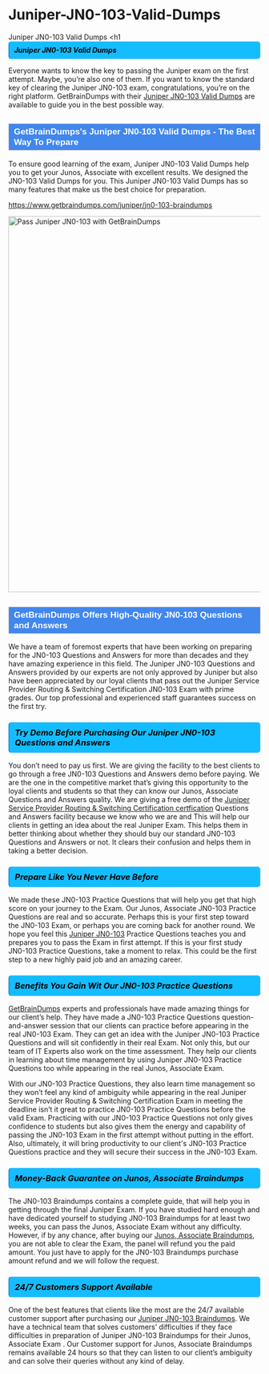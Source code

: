 # Juniper-JN0-103-Valid-Dumps
Juniper JN0-103 Valid Dumps
<h1<strong><span style="display: block; color: #000000; background: #14BDFF; border: 0.5px solid #AED6F1; border-left: 3px solid #3498DB; padding: .6em; border-radius: 6px;">                     <em>Juniper JN0-103 <span class="exam_variation">Valid Dumps</span> </em>                </span></strong>            </h1>                        <p>Everyone wants to know the key to passing the Juniper exam on the first attempt. Maybe, you’re also one of them. If you want to know the standard key of             clearing the Juniper JN0-103 exam, congratulations, you’re on the right platform. GetBrainDumps with their             <a href="https://www.getbraindumps.com/juniper/jn0-103-braindumps">Juniper JN0-103 <span class="exam_variation">Valid Dumps</span></a> are available to guide you in the best possible way.</p>                        <h2 style="background: #4287ec; border: 1px solid #cccccc; padding: 5px 10px;">                <span style="color: #ffffff;">                    <span style="font-size: 11pt;">                        <span style="line-height: normal;">                            <span style="font-family: Calibri,sans-serif;">                                <strong>                                    <span style="font-size: 13.0pt;">GetBrainDumps's Juniper JN0-103 <span class="exam_variation">Valid Dumps</span> - The Best Way To Prepare</span>                                </strong>                            </span>                        </span>                    </span>                </span>            </h2>                        <p>To ensure good learning of the exam,  Juniper JN0-103 <span class="exam_variation">Valid Dumps</span> help you to get your Junos, Associate with excellent results.             We designed the JN0-103 <span class="exam_variation">Valid Dumps</span> for you. This Juniper JN0-103 <span class="exam_variation">Valid Dumps</span> has so many features that make us the best choice for preparation.</p>                        <p><a href="https://www.getbraindumps.com/juniper/jn0-103-braindumps">https://www.getbraindumps.com/juniper/jn0-103-braindumps</a></p>                        <p><a href="https://www.getbraindumps.com/"><img src="https://www.getbraindumps.com/images/get-updated-exam-questions-with-discount-getbraindumps.jpg" class="postImage" alt="Pass Juniper JN0-103 with GetBrainDumps" width="750"></a></p>                            <h2 style="background: #4287ec; border: 1px solid #cccccc; padding: 5px 10px;">                <span style="color: #ffffff;">                    <span style="font-size: 11pt;">                        <span style="line-height: normal;">                            <span style="font-family: Calibri,sans-serif;">                                <strong>                                    <span style="font-size: 13.0pt;">GetBrainDumps Offers High-Quality JN0-103 <span class="exam_variation2">Questions and Answers</span></span>                                </strong>                            </span>                        </span>                    </span>                </span>            </h2>                        <p>We have a team of foremost experts that have been working on preparing for the JN0-103 <span class="exam_variation2">Questions and Answers</span>  for more than decades and they have             amazing experience in this field. The Juniper JN0-103 <span class="exam_variation2">Questions and Answers</span> provided by our experts are not only approved by Juniper but also have been             appreciated by our loyal clients that pass out the Juniper Service Provider Routing &amp; Switching Certification JN0-103 Exam with prime grades. Our top professional and             experienced staff guarantees success on the first try.</p>                        <h3>                <strong>                    <span style="display: block; color: #000000; background: #14BDFF; border: 0.5px solid #AED6F1; border-left: 3px solid #3498DB; padding: .6em; border-radius: 6px;">                        <em>Try Demo Before Purchasing Our Juniper JN0-103 <span class="exam_variation2">Questions and Answers</span></em>                    </span>                </strong>            </h3>                        <p>You don’t need to pay us first. We are giving the facility to the best clients to go through a free JN0-103 <span class="exam_variation2">Questions and Answers</span> demo before paying.             We are the one in the competitive market that’s giving this opportunity to the loyal clients and students so that they can know our             Junos, Associate <span class="exam_variation2">Questions and Answers</span> quality. We are giving a free demo of the <a href="https://www.getbraindumps.com/juniper/juniper-service-provider-routing-switching-certification-braindumps.html">Juniper Service Provider Routing &amp; Switching Certification certfication</a> <span class="exam_variation2">Questions and Answers</span> facility             because we know who we are and This will help our clients in getting an idea about the real Juniper Exam. This helps them in better thinking             about whether they should buy our standard JN0-103 <span class="exam_variation2">Questions and Answers</span> or not. It clears their confusion and helps them in taking a better decision.</p>                        <h3>                <strong>                    <span style="display: block; color: #000000; background: #14BDFF; border: 0.5px solid #AED6F1; border-left: 3px solid #3498DB; padding: .6em; border-radius: 6px;">                        <em>Prepare Like You Never Have Before</em>                    </span>                </strong>            </h3>                        <p>We made these JN0-103 <span class="exam_variation3">Practice Questions</span> that will help you get that high score on your journey to the Exam. Our Junos, Associate JN0-103 <span class="exam_variation3">Practice Questions</span>             are real and so accurate. Perhaps this is your first step toward the JN0-103 Exam, or perhaps you are coming back for another round. We hope             you feel this <a href="https://www.getbraindumps.com/juniper-braindumps.html">Juniper JN0-103</a> <span class="exam_variation3">Practice Questions</span> teaches you and prepares you to pass the Exam in first attempt. If this is your first study             JN0-103 <span class="exam_variation3">Practice Questions</span>, take a moment to relax. This could be the first step to a new highly paid job and an amazing career.</p>                        <h3>                <strong>                    <span style="display: block; color: #000000; background: #14BDFF; border: 0.5px solid #AED6F1; border-left: 3px solid #3498DB; padding: .6em; border-radius: 6px;">                        <em>Benefits You Gain Wit Our JN0-103 <span class="exam_variation3">Practice Questions</span></em>                    </span>                </strong>            </h3>                        <p><a href="https://www.getbraindumps.com/">GetBrainDumps</a> experts and professionals have made amazing things for our client’s help. They have made a JN0-103 <span class="exam_variation3">Practice Questions</span> question-and-answer session that             our clients can practice before appearing in the real JN0-103 Exam. They can get an idea with the  Juniper JN0-103 <span class="exam_variation3">Practice Questions</span> and will             sit confidently in their real Exam. Not only this, but our team of IT Experts also work on the time assessment. They help our clients in learning about             time management by using Juniper JN0-103 <span class="exam_variation3">Practice Questions</span>  too while appearing in the real Junos, Associate Exam. </p>                        <p>With our JN0-103 <span class="exam_variation3">Practice Questions</span>, they also learn time management so they won’t feel any kind of ambiguity while appearing in the real             Juniper Service Provider Routing &amp; Switching Certification Exam in meeting the deadline isn’t it great to practice JN0-103 <span class="exam_variation3">Practice Questions</span> before the valid Exam. Practicing with             our JN0-103 <span class="exam_variation3">Practice Questions</span> not only gives confidence to students but also gives them the energy and capability of passing the JN0-103 Exam in the first             attempt without putting in the effort. Also, ultimately, it will bring productivity to our client's JN0-103 <span class="exam_variation3">Practice Questions</span> practice and they will             secure their success in the JN0-103 Exam.</p>                        <h3>                <strong>                    <span style="display: block; color: #000000; background: #14BDFF; border: 0.5px solid #AED6F1; border-left: 3px solid #3498DB; padding: .6em; border-radius: 6px;">                        <em>Money-Back Guarantee on Junos, Associate <span class="exam_variation4">Braindumps</span></em>                    </span>                </strong>            </h3>                        <p>The JN0-103 <span class="exam_variation4">Braindumps</span> contains a complete guide, that will help you in getting through the final Juniper Exam. If you have studied hard enough and have             dedicated yourself to studying JN0-103 <span class="exam_variation4">Braindumps</span> for at least two weeks, you can pass the Junos, Associate Exam without any difficulty. However,             if by any chance, after buying our <a href="https://www.getbraindumps.com/juniper/jn0-103-braindumps">Junos, Associate <span class="exam_variation4">Braindumps</span></a>, you are not able to clear the Exam, the panel will refund you the paid amount.             You just have to apply for the JN0-103 <span class="exam_variation4">Braindumps</span> purchase amount refund and we will follow the request.</p>                        <h3>                <strong>                    <span style="display: block; color: #000000; background: #14BDFF; border: 0.5px solid #AED6F1; border-left: 3px solid #3498DB; padding: .6em; border-radius: 6px;">                        <em>24/7 Customers Support Available</em>                    </span>                </strong>            </h3>                        <p>One of the best features that clients like the most are the 24/7 available customer support after purchasing our <a href="https://www.getbraindumps.com/juniper/jn0-103-braindumps">Juniper JN0-103 <span class="exam_variation4">Braindumps</span></a>.             We have a technical team that solves customers’ difficulties if they face difficulties in preparation of Juniper JN0-103 <span class="exam_variation4">Braindumps</span> for             their Junos, Associate Exam . Our Customer support for Junos, Associate <span class="exam_variation4">Braindumps</span> remains available 24 hours so that they can listen to our             client’s ambiguity and can solve their queries without any kind of delay.</p>                    
